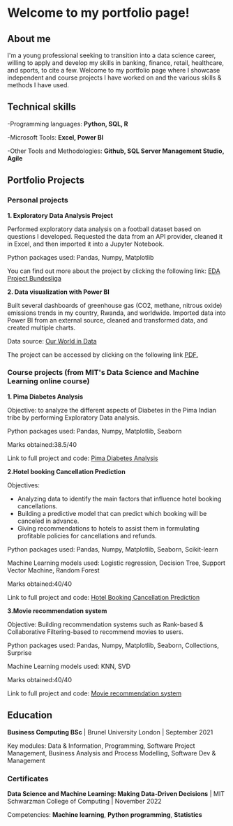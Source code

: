 # Welcome to my portfolio page!

## About me
I'm a young professional seeking to transition into a data science career, willing to apply and develop my skills in banking, finance, retail, healthcare, and sports, to cite a few. Welcome to my portfolio page where I showcase independent and course projects I have worked on and the various skills & methods I have used. 

## Technical skills
-Programming languages: **Python, SQL, R**

-Microsoft Tools: **Excel, Power BI**

-Other Tools and Methodologies: **Github, SQL Server Management Studio, Agile**

## Portfolio Projects

### Personal projects

**1. Exploratory Data Analysis Project**

Performed exploratory data analysis on a football dataset based on questions I developed. Requested the data from an API provider, cleaned it in Excel, and then imported it into a Jupyter Notebook. 

Python packages used: Pandas, Numpy, Matplotlib

You can find out more about the project by clicking the following link: [EDA Project Bundesliga](https://github.com/Roses29/My-data-portfolio/blob/main/EDA%20Bundesliga%202021-2022.ipynb)

**2. Data visualization with Power BI**

Built several dashboards of greenhouse gas (CO2, methane, nitrous oxide) emissions trends in my country, Rwanda, and worldwide. Imported data into Power BI from an external source, cleaned and transformed data, and created multiple charts. 

Data source: [Our World in Data](https://ourworldindata.org/co2-and-greenhouse-gas-emissions)

The project can be accessed by clicking on the following link <a href="My-data-portfolio/VIsualization CO2.pdf" target="_blank">PDF.</a>

### Course projects (from MIT's Data Science and Machine Learning online course)

**1. Pima Diabetes Analysis**

 Objective: to analyze the different aspects of Diabetes in the Pima Indian tribe by performing Exploratory Data analysis.

 Python packages used: Pandas, Numpy, Matplotlib, Seaborn

 Marks obtained:38.5/40

 Link to full project and code: [Pima Diabetes Analysis](https://github.com/Roses29/My-data-portfolio/blob/main/Pima-Diabetes-Analysis-Robin-Rubangura.ipynb) 

**2.Hotel booking Cancellation Prediction**

Objectives:
- Analyzing data to identify the main factors that influence hotel booking cancellations.
- Building a predictive model that can predict which booking will be canceled in advance.
- Giving recommendations to hotels to assist them in formulating profitable policies for cancellations and refunds.

 Python packages used: Pandas, Numpy, Matplotlib, Seaborn, Scikit-learn
 
 Machine Learning models used: Logistic regression, Decision Tree, Support Vector Machine, Random Forest

 Marks obtained:40/40

 Link to full project and code: [Hotel Booking Cancellation Prediction](github.com/Roses29/My-data-portfolio/blob/main/CHT_Graded_Project_Learner_Notebook.ipynb)

**3.Movie recommendation system**

Objective: Building recommendation systems such as Rank-based & Collaborative Filtering-based to recommend movies to users.

Python packages used: Pandas, Numpy, Matplotlib, Seaborn, Collections, Surprise

Machine Learning models used: KNN, SVD

Marks obtained:40/40

Link to full project and code: [Movie recommendation system](github.com/Roses29/My-data-portfolio/blob/main/RobinRubangura_Recommendation%20Systems.ipynb)


## Education
**Business Computing BSc** | Brunel University London | September 2021

Key modules: Data & Information, Programming, Software Project Management, Business Analysis and Process Modelling, Software Dev & Management

### Certificates
**Data Science and Machine Learning: Making Data-Driven Decisions** | MIT Schwarzman College of Computing | November 2022

Competencies: **Machine learning**, **Python programming**, **Statistics**
